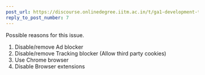 ```yaml
---
post_url: https://discourse.onlinedegree.iitm.ac.in/t/ga1-development-tools-discussion-thread-tds-jan-2025/161083/8
reply_to_post_number: 7
---
```

Possible reasons for this issue.

1. Disable/remove Ad blocker
2. Disable/remove Tracking blocker (Allow third party cookies)
3. Use Chrome browser
4. Disable Browser extensions